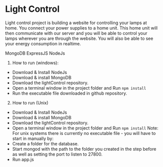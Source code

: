 # Light Control

Light control project is building a website for controlling your lamps at home.
You connect your power supplies to a home unit. This home unit will then communicate with our server
and you will be able to control your lamps wherever you are through the website. You will also
be able to see your energy consumption in realtime. 


MongoDB
ExpressJS
NodeJs


1. How to run (windows):
 * Download & Install NodeJs
 * Download & install MongoDB
 * Download the lightControl repository.
 * Open a terminal window in the project folder and Run `npm install`
 * Run the executable file downloaded in github repository.


2. How to run (Unix)
 * Download & Install NodeJs
 * Download & install MongoDB
 * Download the lightControl repository.
 * Open a terminal window in the project folder and Run `npm install`
 Note: For unix systems there is currently no executable file - you will have to start in manually by:
 * Create a folder for the database.
 * Start mongod with the path to the folder you created in the step before as well as setting the port to listen to 27800.
 * Run app.js